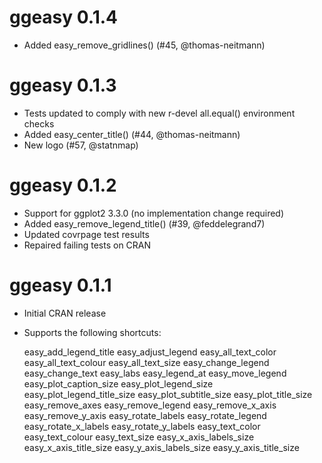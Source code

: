 # ggeasy 0.1.4

* Added easy_remove_gridlines() (#45, @thomas-neitmann)

# ggeasy 0.1.3

* Tests updated to comply with new r-devel all.equal() environment checks
* Added easy_center_title() (#44, @thomas-neitmann)
* New logo (#57, @statnmap)

# ggeasy 0.1.2

* Support for ggplot2 3.3.0 (no implementation change required)
* Added easy_remove_legend_title() (#39, @feddelegrand7)
* Updated covrpage test results
* Repaired failing tests on CRAN

# ggeasy 0.1.1

* Initial CRAN release
* Supports the following shortcuts:

   easy_add_legend_title
   easy_adjust_legend
   easy_all_text_color
   easy_all_text_colour
   easy_all_text_size
   easy_change_legend
   easy_change_text
   easy_labs
   easy_legend_at
   easy_move_legend
   easy_plot_caption_size
   easy_plot_legend_size
   easy_plot_legend_title_size
   easy_plot_subtitle_size
   easy_plot_title_size
   easy_remove_axes
   easy_remove_legend
   easy_remove_x_axis
   easy_remove_y_axis
   easy_rotate_labels
   easy_rotate_legend
   easy_rotate_x_labels
   easy_rotate_y_labels
   easy_text_color
   easy_text_colour
   easy_text_size
   easy_x_axis_labels_size
   easy_x_axis_title_size
   easy_y_axis_labels_size
   easy_y_axis_title_size
